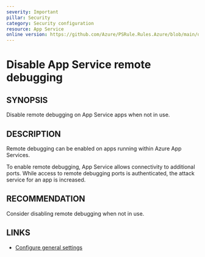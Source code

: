 ```yaml
---
severity: Important
pillar: Security
category: Security configuration
resource: App Service
online version: https://github.com/Azure/PSRule.Rules.Azure/blob/main/docs/en/rules/Azure.AppService.RemoteDebug.md
---
```


# Disable App Service remote debugging

## SYNOPSIS

Disable remote debugging on App Service apps when not in use.

## DESCRIPTION

Remote debugging can be enabled on apps running within Azure App Services.

To enable remote debugging, App Service allows connectivity to additional ports.
While access to remote debugging ports is authenticated, the attack service for an app is increased.

## RECOMMENDATION

Consider disabling remote debugging when not in use.

## LINKS

- [Configure general settings](https://docs.microsoft.com/azure/app-service/configure-common#configure-general-settings)
